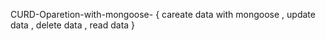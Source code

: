 CURD-Oparetion-with-mongoose- { careate data with mongoose , update data , delete data , read data }
